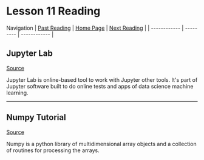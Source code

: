 # Lesson 11 Reading

Navigation
| [Past Reading](../Read-01/README.md) | [Home Page](../README.md) | [Next Reading](../Read-03/README.md) |
| ------------ | --------- | ------------ |

## Jupyter Lab

[Source](https://jupyterlab.readthedocs.io/en/stable/getting_started/overview.html)

Jupyter Lab is online-based tool to work with Jupyter other tools. It's part of Jupyter software built to do online tests and apps of data science machine learning.

---

## Numpy Tutorial

[Source](https://www.dataquest.io/blog/numpy-tutorial-python/)

Numpy is a python library of multidimensional array objects and a collection of routines for processing the arrays.
